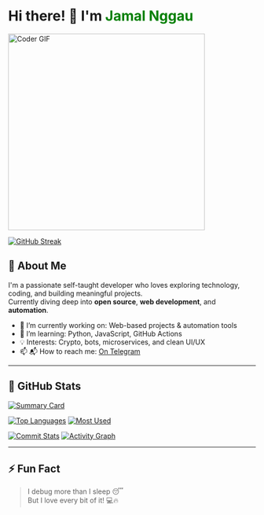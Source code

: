 <h1>Hi there! 👋 I'm <span style="color:green">Jamal Nggau</span></h1>

<img src="https://media.giphy.com/media/SWoSkN6DxTszqIKEqv/giphy.gif" alt="Coder GIF" width="400">

[![GitHub Streak](https://streak-stats.demolab.com?user=jamalnggau1&theme=radical&hide_border=true)](https://github.com/jamalnggau1)

## 🚀 About Me
I'm a passionate self-taught developer who loves exploring technology, coding, and building meaningful projects.  
Currently diving deep into **open source**, **web development**, and **automation**.

- 🔭 I’m currently working on: Web-based projects & automation tools  
- 🌱 I’m learning: Python, JavaScript, GitHub Actions  
- 💡 Interests: Crypto, bots, microservices, and clean UI/UX  
- 📫 📬 How to reach me: [On Telegram](https://t.me/jamalnggau)

---

## 🐙 GitHub Stats

[![Summary Card](https://github-profile-summary-cards.vercel.app/api/cards/profile-details?username=jamalnggau1&theme=radical)](https://github.com/jamalnggau1)

[![Top Languages](https://github-profile-summary-cards.vercel.app/api/cards/repos-per-language?username=jamalnggau1&theme=radical)](https://github.com/jamalnggau1)
[![Most Used](https://github-profile-summary-cards.vercel.app/api/cards/most-commit-language?username=jamalnggau1&theme=radical)](https://github.com/jamalnggau1)

[![Commit Stats](https://github-profile-summary-cards.vercel.app/api/cards/stats?username=jamalnggau1&theme=radical)](https://github.com/jamalnggau1)
[![Activity Graph](https://github-profile-summary-cards.vercel.app/api/cards/productive-time?username=jamalnggau1&theme=radical&utcOffset=8)](https://github.com/jamalnggau1)

---

## ⚡ Fun Fact
> I debug more than I sleep 😴  
> But I love every bit of it! 💻🔥

